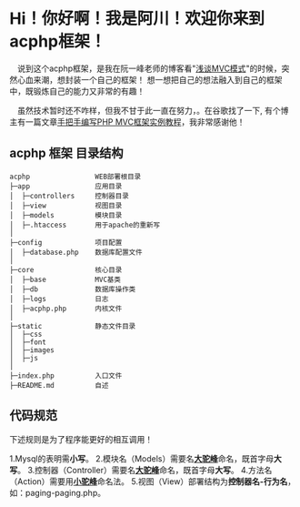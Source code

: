 # Hi！你好啊！我是阿川！欢迎你来到acphp框架！ 

&emsp;说到这个acphp框架，是我在阮一峰老师的博客看"<a href="http://www.ruanyifeng.com/blog/2007/11/mvc.html" target="_blank" title="浅谈MVC模式">浅谈MVC模式</a>"的时候，突然心血来潮，想封装一个自己的框架！ 想一想把自己的想法融入到自己的框架中，既锻炼自己的能力又非常的有趣！

&emsp;虽然技术暂时还不咋样，但我不甘于此一直在努力，。在谷歌找了一下, 有个博主有一篇文章[手把手编写PHP MVC框架实例教程][2]，我非常感谢他！

## acphp 框架 目录结构
    acphp                WEB部署根目录
    ├─app                应用目录
    │  ├─controllers     控制器目录
    │  ├─view            视图目录
    │  ├─models          模块目录
    │  ├─.htaccess       用于apache的重新写
    │
    ├─config             项目配置
    │  ├─database.php    数据库配置文件
    │
    ├─core               核心目录
    │  ├─base            MVC基类
    │  ├─db              数据库操作类
    │  ├─logs            日志
    │  ├─acphp.php       内核文件
    │
    ├─static             静态文件目录
    │  ├─css
    │  ├─font
    │  ├─images
    │  ├─js
    │
    ├─index.php          入口文件
    ├─README.md          自述

## 代码规范
下述规则是为了程序能更好的相互调用！

   1.Mysql的表明需**小写**。
   2.模块名（Models）需要名[**大驼峰**][3]命名，既首字母**大写**。
   3.控制器（Controller）需要名[**大驼峰**][3]命名，既首字母**大写**。
   4.方法名（Action）需要用[**小驼峰**][3]命名法。
   5.视图（View）部署结构为**控制器名-行为名**，如：paging-paging.php。

## 





[1]: http://www.ruanyifeng.com/blog/2007/11/mvc.html
[2]: https://www.awaimai.com/128.html
[3]: https://www.kancloud.cn/kancloud/lua_style_guide/66327
